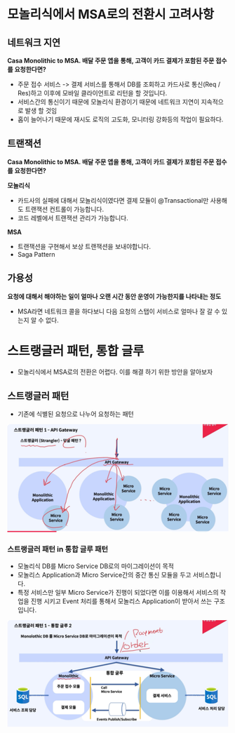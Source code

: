 # 모놀리식에서 MSA로의 전환시 고려사항

## 네트워크 지연

**Casa Monolithic to MSA. 배달 주문 앱을 통해, 고객이 카드 결제가 포함된 주문 접수를 요청한다면?**

- 주문 접수 서비스 -> 결제 서비스를 통해서 DB를 조회하고 카드사로 통신(Req / Res)하고 이후에 모바일 클라이언트로 리턴을 할 것입니다.
- 서비스간의 통신이기 때문에 모놀리식 환경이기 때문에 네트워크 지연이 지속적으로 발생 할 것임
- 홉이 늘어나기 때문에 재시도 로직의 고도화, 모니터링 강화등의 작업이 필요하다.

## 트랜잭션

**Casa Monolithic to MSA. 배달 주문 앱을 통해, 고객이 카드 결제가 포함된 주문 접수를 요청한다면?**

**모놀리식**
- 카드사의 실패에 대해서 모놀리식이였다면 결제 모듈이 @Transactional만 사용해도 트랜잭션 컨트롤이 가능합니다.
- 코드 레벨에서 트랜잭션 관리가 가능합니다.  

**MSA**
- 트랜잭션을 구현해서 보상 트랜잭션을 보내야합니다.
- Saga Pattern

## 가용성

**요청에 대해서 해야하는 일이 얼마나 오랜 시간 동안 운영이 가능한지를 나타내는 정도**
- MSA라면 네트워크 콜을 하다보니 다음 요청의 스탭이 서비스로 얼마나 잘 갈 수 있는지 알 수 없다.

  
# 스트랭글러 패턴, 통합 글루

- 모놀리식에서 MSA로의 전환은 어렵다. 이를 해결 하기 위한 방안을 알아보자

## 스트랭글러 패턴

- 기존에 식별된 요청으로 나누어 요청하는 패턴

![alt text](../ImageDirectory/스트랭글러패턴.png)

### 스트랭글러 패턴 in 통합 글루 패턴

- 모놀리식 DB를 Micro Service DB로의 마이그레이션이 목적
- 모놀리스 Application과 Micro Service간의 중간 통신 모듈을 두고 서비스합니다.
- 특정 서비스만 일부 Micro Service가 진행이 되었다면 이를 이용해서 서비스의 작업을 진행 시키고 Event 처리를 통해서 모놀리스 Application이 받아서 쓰는 구조입니다.

![alt text](../ImageDirectory/통합글루.png)

